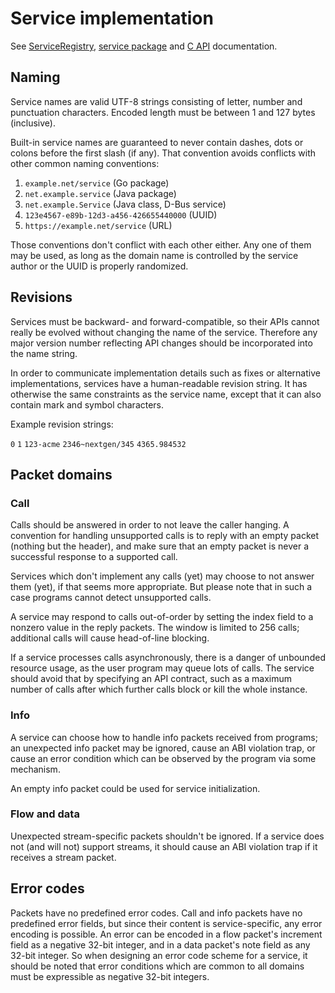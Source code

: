 # Service implementation

See
[ServiceRegistry](https://godoc.org/gate.computer/gate/runtime#ServiceRegistry),
[service package](https://godoc.org/gate.computer/gate/service) and
[C API](c-api.md#packet-header) documentation.


## Naming

Service names are valid UTF-8 strings consisting of letter, number and
punctuation characters.  Encoded length must be between 1 and 127 bytes
(inclusive).

Built-in service names are guaranteed to never contain dashes, dots or colons
before the first slash (if any).  That convention avoids conflicts with other
common naming conventions:

  1. `example.net/service` (Go package)
  2. `net.example.service` (Java package)
  3. `net.example.Service` (Java class, D-Bus service)
  4. `123e4567-e89b-12d3-a456-426655440000` (UUID)
  5. `https://example.net/service` (URL)

Those conventions don't conflict with each other either.  Any one of them may
be used, as long as the domain name is controlled by the service author or the
UUID is properly randomized.


## Revisions

Services must be backward- and forward-compatible, so their APIs cannot really
be evolved without changing the name of the service.  Therefore any major
version number reflecting API changes should be incorporated into the name
string.

In order to communicate implementation details such as fixes or alternative
implementations, services have a human-readable revision string.  It has
otherwise the same constraints as the service name, except that it can also
contain mark and symbol characters.

Example revision strings:

  `0`
  `1`
  `123-acme`
  `2346~nextgen/345`
  `4365.984532`


## Packet domains

### Call

Calls should be answered in order to not leave the caller hanging.  A
convention for handling unsupported calls is to reply with an empty packet
(nothing but the header), and make sure that an empty packet is never a
successful response to a supported call.

Services which don't implement any calls (yet) may choose to not answer them
(yet), if that seems more appropriate.  But please note that in such a case
programs cannot detect unsupported calls.

A service may respond to calls out-of-order by setting the index field to a
nonzero value in the reply packets.  The window is limited to 256 calls;
additional calls will cause head-of-line blocking.

If a service processes calls asynchronously, there is a danger of unbounded
resource usage, as the user program may queue lots of calls.  The service
should avoid that by specifying an API contract, such as a maximum number of
calls after which further calls block or kill the whole instance.


### Info

A service can choose how to handle info packets received from programs; an
unexpected info packet may be ignored, cause an ABI violation trap, or cause an
error condition which can be observed by the program via some mechanism.

An empty info packet could be used for service initialization.


### Flow and data

Unexpected stream-specific packets shouldn't be ignored.  If a service does not
(and will not) support streams, it should cause an ABI violation trap if it
receives a stream packet.


## Error codes

Packets have no predefined error codes.  Call and info packets have no
predefined error fields, but since their content is service-specific, any error
encoding is possible.  An error can be encoded in a flow packet's increment
field as a negative 32-bit integer, and in a data packet's note field as any
32-bit integer.  So when designing an error code scheme for a service, it
should be noted that error conditions which are common to all domains must be
expressible as negative 32-bit integers.

